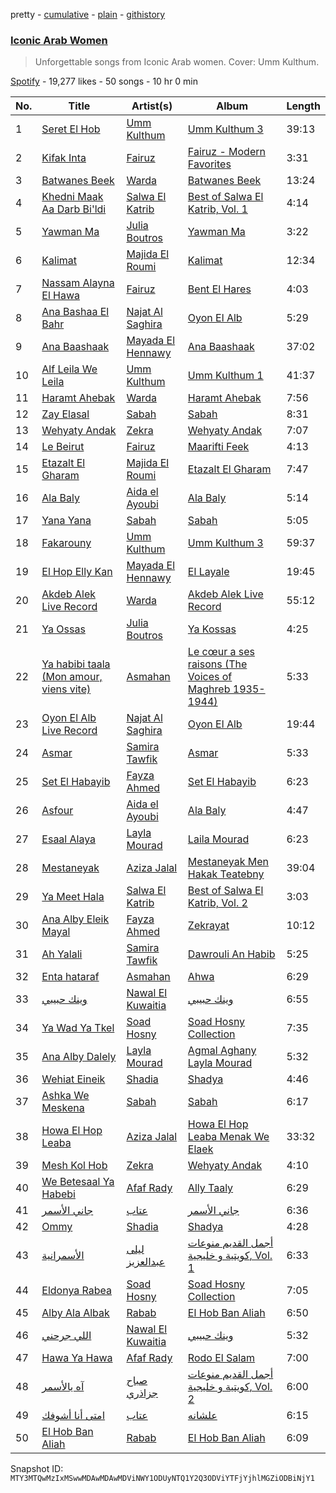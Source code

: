 pretty - [cumulative](/playlists/cumulative/37i9dQZF1DX2n3M5TFjAxY.md) - [plain](/playlists/plain/37i9dQZF1DX2n3M5TFjAxY) - [githistory](https://github.githistory.xyz/mackorone/spotify-playlist-archive/blob/main/playlists/plain/37i9dQZF1DX2n3M5TFjAxY)

### [Iconic Arab Women](https://open.spotify.com/playlist/37i9dQZF1DX2n3M5TFjAxY)

> Unforgettable songs from Iconic Arab women\. Cover: Umm Kulthum.

[Spotify](https://open.spotify.com/user/spotify) - 19,277 likes - 50 songs - 10 hr 0 min

| No. | Title | Artist(s) | Album | Length |
|---|---|---|---|---|
| 1 | [Seret El Hob](https://open.spotify.com/track/1PkyJNFqmxHhwGhphkcy5y) | [Umm Kulthum](https://open.spotify.com/artist/52lsD82iOqGtyfEMqWgk4f) | [Umm Kulthum 3](https://open.spotify.com/album/015VImtXnHnaJ06FjJcxfy) | 39:13 |
| 2 | [Kifak Inta](https://open.spotify.com/track/7JaX3X1cPBAGoTs4V1P4uy) | [Fairuz](https://open.spotify.com/artist/0dwFxqYkvZLSA6U6XfQcDV) | [Fairuz \- Modern Favorites](https://open.spotify.com/album/2iER5YPSsq4WpokLnnQGCO) | 3:31 |
| 3 | [Batwanes Beek](https://open.spotify.com/track/2A4xTe1uOdRKKJUyilAqrF) | [Warda](https://open.spotify.com/artist/3myefQO8upDe4aNxjTFddr) | [Batwanes Beek](https://open.spotify.com/album/3w6wliAjhJS16hZyimZpT7) | 13:24 |
| 4 | [Khedni Maak Aa Darb Bi'ldi](https://open.spotify.com/track/6casyhTmAvFtnQ3tRaXR2x) | [Salwa El Katrib](https://open.spotify.com/artist/1rNj11bm4Kdg5qMcD4dcdX) | [Best of Salwa El Katrib, Vol\. 1](https://open.spotify.com/album/7kMpg8lI54ZigyqKCxkvYQ) | 4:14 |
| 5 | [Yawman Ma](https://open.spotify.com/track/3gucBOpDuQQkemmVE2NtEQ) | [Julia Boutros](https://open.spotify.com/artist/1MBqKgaBet9mU8vI0hqj6c) | [Yawman Ma](https://open.spotify.com/album/7gRVnSkXghsBft2P4K8Ycy) | 3:22 |
| 6 | [Kalimat](https://open.spotify.com/track/1kzNSl6M58cxfr8ac6xvhw) | [Majida El Roumi](https://open.spotify.com/artist/1FcYCSOydUCgoauspPwypS) | [Kalimat](https://open.spotify.com/album/1wmKgWsgJyFvrsKYHNqAWX) | 12:34 |
| 7 | [Nassam Alayna El Hawa](https://open.spotify.com/track/7BXhyXma11NSNQlQDZOgiN) | [Fairuz](https://open.spotify.com/artist/0dwFxqYkvZLSA6U6XfQcDV) | [Bent El Hares](https://open.spotify.com/album/0lf0V72GGI3YVA6d7jA9M5) | 4:03 |
| 8 | [Ana Bashaa El Bahr](https://open.spotify.com/track/55HS624LYOCR3QwOUxWbMJ) | [Najat Al Saghira](https://open.spotify.com/artist/00Kj91nF1l4o35fAtfDAjW) | [Oyon El Alb](https://open.spotify.com/album/3pnuPZ8nUMMLwHJSvNLrO0) | 5:29 |
| 9 | [Ana Baashaak](https://open.spotify.com/track/4meyL6OvN5WhJ9JNEsZSeN) | [Mayada El Hennawy](https://open.spotify.com/artist/4KEnL3MuGqQHnaIKdZ1pYz) | [Ana Baashaak](https://open.spotify.com/album/3TBiRcV5BVsFTaqot77WpG) | 37:02 |
| 10 | [Alf Leila We Leila](https://open.spotify.com/track/7kOtvS6igRttHxNnJDyaQD) | [Umm Kulthum](https://open.spotify.com/artist/52lsD82iOqGtyfEMqWgk4f) | [Umm Kulthum 1](https://open.spotify.com/album/4fr12i7Bw7CC6fvGA6bnkn) | 41:37 |
| 11 | [Haramt Ahebak](https://open.spotify.com/track/14XBdaGIR0iIaLHquiUWr5) | [Warda](https://open.spotify.com/artist/3myefQO8upDe4aNxjTFddr) | [Haramt Ahebak](https://open.spotify.com/album/47QmEHiw3P8huVwZ0jHeUo) | 7:56 |
| 12 | [Zay Elasal](https://open.spotify.com/track/6WL468M0cawkNfDIXMsjPK) | [Sabah](https://open.spotify.com/artist/1sA9ybX80IVJ00sdbm5kB9) | [Sabah](https://open.spotify.com/album/5ewdGO8RViJxkGMVGx4KdP) | 8:31 |
| 13 | [Wehyaty Andak](https://open.spotify.com/track/3kCYgb4QmZGVJld5ItMC2u) | [Zekra](https://open.spotify.com/artist/7nlEIiYTOqregHVLnu6cL3) | [Wehyaty Andak](https://open.spotify.com/album/5I3L2UwUkFOdXIz3a8nRUP) | 7:07 |
| 14 | [Le Beirut](https://open.spotify.com/track/3JO3CNuCxwuwlpEjjCnDZN) | [Fairuz](https://open.spotify.com/artist/0dwFxqYkvZLSA6U6XfQcDV) | [Maarifti Feek](https://open.spotify.com/album/3MgbAO1v05g0eanxlyz922) | 4:13 |
| 15 | [Etazalt El Gharam](https://open.spotify.com/track/17PmYDXXlGJh95jUS1bHWe) | [Majida El Roumi](https://open.spotify.com/artist/1FcYCSOydUCgoauspPwypS) | [Etazalt El Gharam](https://open.spotify.com/album/3kwt9GaZ5SHKTsVMiVXrZD) | 7:47 |
| 16 | [Ala Baly](https://open.spotify.com/track/4ITlOYD10CGbp5bf79OA0E) | [Aida el Ayoubi](https://open.spotify.com/artist/1SWcCkT5tDP5cNIfl3S7Yt) | [Ala Baly](https://open.spotify.com/album/3poHhpjVKN7zrzpF5TkE55) | 5:14 |
| 17 | [Yana Yana](https://open.spotify.com/track/5hUQKHs3lnt0dU5UO5ozZV) | [Sabah](https://open.spotify.com/artist/1sA9ybX80IVJ00sdbm5kB9) | [Sabah](https://open.spotify.com/album/5ewdGO8RViJxkGMVGx4KdP) | 5:05 |
| 18 | [Fakarouny](https://open.spotify.com/track/4ejiWxKQCKiv184LTpA6ym) | [Umm Kulthum](https://open.spotify.com/artist/52lsD82iOqGtyfEMqWgk4f) | [Umm Kulthum 3](https://open.spotify.com/album/015VImtXnHnaJ06FjJcxfy) | 59:37 |
| 19 | [El Hop Elly Kan](https://open.spotify.com/track/0qiH7V7xzBu2zTYuAmHeu7) | [Mayada El Hennawy](https://open.spotify.com/artist/4KEnL3MuGqQHnaIKdZ1pYz) | [El Layale](https://open.spotify.com/album/3QNcRoTyS4dMawskF8qRF6) | 19:45 |
| 20 | [Akdeb Alek Live Record](https://open.spotify.com/track/5n47Gu3lJ2zcrQtsstaiJF) | [Warda](https://open.spotify.com/artist/3myefQO8upDe4aNxjTFddr) | [Akdeb Alek Live Record](https://open.spotify.com/album/66I8kjtmZekcPC82EDzBNE) | 55:12 |
| 21 | [Ya Ossas](https://open.spotify.com/track/4ZF5lJA94xkfZ5FbrHnQRv) | [Julia Boutros](https://open.spotify.com/artist/1MBqKgaBet9mU8vI0hqj6c) | [Ya Kossas](https://open.spotify.com/album/1xK30JYBaMc2S395jjxebS) | 4:25 |
| 22 | [Ya habibi taala \(Mon amour, viens vite\)](https://open.spotify.com/track/0tOQdr6q6NZFHrywSQSVJP) | [Asmahan](https://open.spotify.com/artist/2vFXOKUQ2uhI9D8vKozoK6) | [Le cœur a ses raisons \(The Voices of Maghreb 1935\-1944\)](https://open.spotify.com/album/3M7Ns6HMsPgSh71r9S6NJj) | 5:33 |
| 23 | [Oyon El Alb Live Record](https://open.spotify.com/track/6UkneNSMIdiwUEaSVfcYVd) | [Najat Al Saghira](https://open.spotify.com/artist/00Kj91nF1l4o35fAtfDAjW) | [Oyon El Alb](https://open.spotify.com/album/3pnuPZ8nUMMLwHJSvNLrO0) | 19:44 |
| 24 | [Asmar](https://open.spotify.com/track/0w1UvLilct9BzMVNWH2kkm) | [Samira Tawfik](https://open.spotify.com/artist/0Kj6hBtl4FIOs9AJOB6Yd3) | [Asmar](https://open.spotify.com/album/11g6WESfbVfC5wM14lb6L4) | 5:33 |
| 25 | [Set El Habayib](https://open.spotify.com/track/1O4lVF8Foazqwcrc0zFb4R) | [Fayza Ahmed](https://open.spotify.com/artist/7zwF847GE2hY5ApGSOLmBG) | [Set El Habayib](https://open.spotify.com/album/67n0MKFbk4rWkN62HOOYuP) | 6:23 |
| 26 | [Asfour](https://open.spotify.com/track/43S1gHGrrNbM8k7X1ir5Hn) | [Aida el Ayoubi](https://open.spotify.com/artist/1SWcCkT5tDP5cNIfl3S7Yt) | [Ala Baly](https://open.spotify.com/album/3poHhpjVKN7zrzpF5TkE55) | 4:47 |
| 27 | [Esaal Alaya](https://open.spotify.com/track/3w6LdvrXM4a8C4cJrBa6M9) | [Layla Mourad](https://open.spotify.com/artist/4XmfbuyoQBGIMMbDXdFZJZ) | [Laila Mourad](https://open.spotify.com/album/4kFNwqFKfPw3FGqBNcpbfc) | 6:23 |
| 28 | [Mestaneyak](https://open.spotify.com/track/2JNaQTPcPdW0ycWhsSVQiY) | [Aziza Jalal](https://open.spotify.com/artist/1u0bf0elRZYy9vqjCNYpet) | [Mestaneyak Men Hakak Teatebny](https://open.spotify.com/album/1mZGb35WiLGv70EFtxIFLs) | 39:04 |
| 29 | [Ya Meet Hala](https://open.spotify.com/track/0LLQskrgpuR6FWTkAF7J2B) | [Salwa El Katrib](https://open.spotify.com/artist/1rNj11bm4Kdg5qMcD4dcdX) | [Best of Salwa El Katrib, Vol\. 2](https://open.spotify.com/album/5nnYvn7XMn614uDt3IaaSR) | 3:03 |
| 30 | [Ana Alby Eleik Mayal](https://open.spotify.com/track/3Dkp2faqV2c5rWPSNySMZ6) | [Fayza Ahmed](https://open.spotify.com/artist/7zwF847GE2hY5ApGSOLmBG) | [Zekrayat](https://open.spotify.com/album/0ObwONWzQGdaIpQnoPvnB5) | 10:12 |
| 31 | [Ah Yalali](https://open.spotify.com/track/2IBd5hETkThd4TNKx49uoS) | [Samira Tawfik](https://open.spotify.com/artist/0Kj6hBtl4FIOs9AJOB6Yd3) | [Dawrouli An Habib](https://open.spotify.com/album/1PQ2uPvUobUfgwOedPBHFv) | 5:25 |
| 32 | [Enta hataraf](https://open.spotify.com/track/7MIVI98kAktGCbrzqmu9ax) | [Asmahan](https://open.spotify.com/artist/2vFXOKUQ2uhI9D8vKozoK6) | [Ahwa](https://open.spotify.com/album/2VT4H8YOf7xysggn0rWu6d) | 6:29 |
| 33 | [وينك حبيبي](https://open.spotify.com/track/4ZciFev2lN6kGPq3zdRVnW) | [Nawal El Kuwaitia](https://open.spotify.com/artist/4iqSvJYU2R6IbLbMVhk7gQ) | [وينك حبيبي](https://open.spotify.com/album/786AHcgC01V3I2dCly0X5h) | 6:55 |
| 34 | [Ya Wad Ya Tkel](https://open.spotify.com/track/7A62VMXhyx1kpRwhnuk65T) | [Soad Hosny](https://open.spotify.com/artist/7Kql0QwVDPgqF2XUUedCGN) | [Soad Hosny Collection](https://open.spotify.com/album/0PA2lsmWyFF5e2bqDt8Bvv) | 7:35 |
| 35 | [Ana Alby Dalely](https://open.spotify.com/track/3bwlnMq8hwTgIRI7abv2At) | [Layla Mourad](https://open.spotify.com/artist/4XmfbuyoQBGIMMbDXdFZJZ) | [Agmal Aghany Layla Mourad](https://open.spotify.com/album/3lRQi4vBYzvNtxoRJ5qXOw) | 5:32 |
| 36 | [Wehiat Eineik](https://open.spotify.com/track/3VrcD46eXNQ1l326guhmpC) | [Shadia](https://open.spotify.com/artist/5Yoha5TJ90eyPB9xWadI06) | [Shadya](https://open.spotify.com/album/2OqsCesiiN65QdUP1zNa4v) | 4:46 |
| 37 | [Ashka We Meskena](https://open.spotify.com/track/5tDafbwjM0t0Mvn8Tm918m) | [Sabah](https://open.spotify.com/artist/1sA9ybX80IVJ00sdbm5kB9) | [Sabah](https://open.spotify.com/album/5ewdGO8RViJxkGMVGx4KdP) | 6:17 |
| 38 | [Howa El Hop Leaba](https://open.spotify.com/track/300N8LY9pglw5UpeSi658b) | [Aziza Jalal](https://open.spotify.com/artist/1u0bf0elRZYy9vqjCNYpet) | [Howa El Hop Leaba Menak We Elaek](https://open.spotify.com/album/1hBWWcKz7Rvt74k5labK74) | 33:32 |
| 39 | [Mesh Kol Hob](https://open.spotify.com/track/39Cd1S32yKwOXqJskVYtIH) | [Zekra](https://open.spotify.com/artist/7nlEIiYTOqregHVLnu6cL3) | [Wehyaty Andak](https://open.spotify.com/album/5I3L2UwUkFOdXIz3a8nRUP) | 4:10 |
| 40 | [We Betesaal Ya Habebi](https://open.spotify.com/track/3hndaYdDG9Sabywbyz3PPa) | [Afaf Rady](https://open.spotify.com/artist/1mznZiCltI3qJI8JFLwKCy) | [Ally Taaly](https://open.spotify.com/album/3yGicNvFuw4vga0sUjfEXN) | 6:29 |
| 41 | [جاني الأسمر](https://open.spotify.com/track/6N9hkmJ5dZAzFoxI8fOvk9) | [عتاب](https://open.spotify.com/artist/24YfDhja995MaMsPMasEl0) | [جاني الأسمر](https://open.spotify.com/album/3WTNvD82pONOGB6bSVAsog) | 6:36 |
| 42 | [Ommy](https://open.spotify.com/track/769zYCzOk8GNIx1YQt539w) | [Shadia](https://open.spotify.com/artist/5Yoha5TJ90eyPB9xWadI06) | [Shadya](https://open.spotify.com/album/2OqsCesiiN65QdUP1zNa4v) | 4:28 |
| 43 | [الأسمرانية](https://open.spotify.com/track/0vtQLNnIrctrX3z8OfQxDj) | [ليلى عبدالعزيز](https://open.spotify.com/artist/08LOXQWxcRIrfp4iNfz708) | [أجمل القديم منوعات كويتية و خليجية, Vol\. 1](https://open.spotify.com/album/4mAYSMDwoAmWxE46qKI3Wy) | 6:33 |
| 44 | [Eldonya Rabea](https://open.spotify.com/track/4fP9TNvzYq9I49GDBEezDD) | [Soad Hosny](https://open.spotify.com/artist/7Kql0QwVDPgqF2XUUedCGN) | [Soad Hosny Collection](https://open.spotify.com/album/0PA2lsmWyFF5e2bqDt8Bvv) | 7:05 |
| 45 | [Alby Ala Albak](https://open.spotify.com/track/0ErZruO9ZYYL8MeSdHc9UG) | [Rabab](https://open.spotify.com/artist/4KaSkNUbgoD4Ei3brZKP4z) | [El Hob Ban Aliah](https://open.spotify.com/album/3jHwxxyPfSmvoaxh1BnG9S) | 6:50 |
| 46 | [اللي جرحني](https://open.spotify.com/track/1k4KjinUenx6UeiEJPlvYe) | [Nawal El Kuwaitia](https://open.spotify.com/artist/4iqSvJYU2R6IbLbMVhk7gQ) | [وينك حبيبي](https://open.spotify.com/album/786AHcgC01V3I2dCly0X5h) | 5:32 |
| 47 | [Hawa Ya Hawa](https://open.spotify.com/track/7JQkMHDQNxSmNXOFLkPQyV) | [Afaf Rady](https://open.spotify.com/artist/1mznZiCltI3qJI8JFLwKCy) | [Rodo El Salam](https://open.spotify.com/album/1GbYwlKnbclesWPam5sy64) | 7:00 |
| 48 | [آه يالأسمر](https://open.spotify.com/track/4vsKmbyyWb3XfD2xf9Tcrz) | [صباح جزاذري](https://open.spotify.com/artist/0jlAMoyT04YA4nHi42lE1r) | [أجمل القديم منوعات كويتية و خليجية, Vol\. 2](https://open.spotify.com/album/2PuWGStIuMhn2NWM6RlrhP) | 6:00 |
| 49 | [امتى أنا أشوفك](https://open.spotify.com/track/2s4KXxuxyuRLdhYBshbTVT) | [عتاب](https://open.spotify.com/artist/24YfDhja995MaMsPMasEl0) | [علشانه](https://open.spotify.com/album/5O4vtVmOkjrxifH3Mj1co4) | 6:15 |
| 50 | [El Hob Ban Aliah](https://open.spotify.com/track/7lM7ZtFpxoPy0qUwyBQRdX) | [Rabab](https://open.spotify.com/artist/4KaSkNUbgoD4Ei3brZKP4z) | [El Hob Ban Aliah](https://open.spotify.com/album/3jHwxxyPfSmvoaxh1BnG9S) | 6:09 |

Snapshot ID: `MTY3MTQwMzIxMSwwMDAwMDAwMDViNWY1ODUyNTQ1Y2Q3ODViYTFjYjhlMGZiODBiNjY1`

